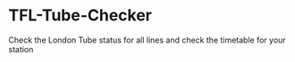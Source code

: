 # TFL-Tube-Checker
Check the London Tube status for all lines and check the timetable for your station
